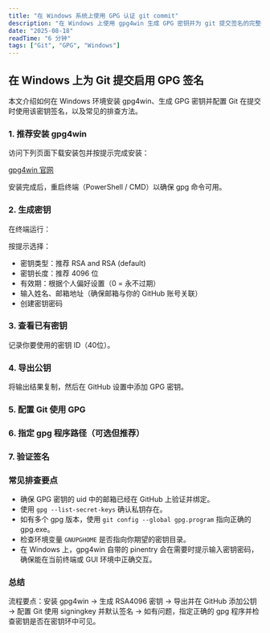 ```yaml
---
title: "在 Windows 系统上使用 GPG 认证 git commit"
description: "在 Windows 上使用 gpg4win 生成 GPG 密钥并为 git 提交签名的完整步骤与排查要点。"
date: "2025-08-18"
readTime: "6 分钟"
tags: ["Git", "GPG", "Windows"]
---
```


<script>
  import PostHeader from '$lib/PostHeader.svelte';
  import CodeBlock from '$lib/CodeBlock.svelte';
</script>

<PostHeader 
  date={metadata.date}
  readTime={metadata.readTime} 
  tags={metadata.tags}
/>

<article class="max-w-none prose prose-lg">

## 在 Windows 上为 Git 提交启用 GPG 签名

本文介绍如何在 Windows 环境安装 gpg4win、生成 GPG 密钥并配置 Git 在提交时使用该密钥签名，以及常见的排查方法。

### 1. 推荐安装 gpg4win

访问下列页面下载安装包并按提示完成安装：

[gpg4win 官网](https://gpg4win.org/index.html)

安装完成后，重启终端（PowerShell / CMD）以确保 gpg 命令可用。

### 2. 生成密钥

在终端运行：

<CodeBlock code="gpg --full-generate-key" />

按提示选择：
- 密钥类型：推荐 RSA and RSA (default)
- 密钥长度：推荐 4096 位
- 有效期：根据个人偏好设置（0 = 永不过期）
- 输入姓名、邮箱地址（确保邮箱与你的 GitHub 账号关联）
- 创建密钥密码

### 3. 查看已有密钥

<CodeBlock code="gpg --list-keys
gpg --list-secret-keys" />

记录你要使用的密钥 ID（40位）。

### 4. 导出公钥

<CodeBlock code="gpg --armor --export YOUR_KEY_ID" />

将输出结果复制，然后在 GitHub 设置中添加 GPG 密钥。

### 5. 配置 Git 使用 GPG

<CodeBlock code="git config --global user.signingkey YOUR_KEY_ID
git config --global commit.gpgsign true" />

### 6. 指定 gpg 程序路径（可选但推荐）

<CodeBlock code='git config --global gpg.program "C:\\Program Files\\GnuPG\\bin\\gpg.exe"' />

### 7. 验证签名

<CodeBlock code="git log --show-signature -1
git show --show-signature COMMIT_HASH" />

### 常见排查要点

- 确保 GPG 密钥的 uid 中的邮箱已经在 GitHub 上验证并绑定。
- 使用 `gpg --list-secret-keys` 确认私钥存在。
- 如有多个 gpg 版本，使用 `git config --global gpg.program` 指向正确的 gpg.exe。
- 检查环境变量 `GNUPGHOME` 是否指向你期望的密钥目录。
- 在 Windows 上，gpg4win 自带的 pinentry 会在需要时提示输入密钥密码，确保能在当前终端或 GUI 环境中正确交互。

### 总结

流程要点：安装 gpg4win → 生成 RSA4096 密钥 → 导出并在 GitHub 添加公钥 → 配置 Git 使用 signingkey 并默认签名 → 如有问题，指定正确的 gpg 程序并检查密钥是否在密钥环中可见。

</article>
